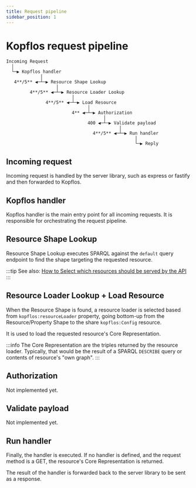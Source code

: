 ```yaml
---
title: Request pipeline
sidebar_position: 1
---
```


# Kopflos request pipeline

```
Incoming Request
  │
  └─▶ Kopflos handler
             │
   4**/5** ◀─┴─▶ Resource Shape Lookup
                   │
         4**/5** ◀─┴─▶ Resource Loader Lookup
                         │
               4**/5** ◀─┴─▶ Load Resource
                               │
                         4** ◀─┴─▶ Authorization
                                     │
                               400 ◀─┴─▶ Validate payload
                                           │
                                 4**/5** ◀─┴─▶ Run handler
                                                 │
                                                 └─▶ Reply
```

## Incoming request

Incoming request is handled by the server library, such as express or fastify and then forwarded to Kopflos.

## Kopflos handler

Kopflos handler is the main entry point for all incoming requests. It is responsible for orchestrating the request pipeline.

## Resource Shape Lookup

Resource Shape Lookup executes SPARQL against the `default` query endpoint to find the shape targeting the requested resource.

:::tip
See also: [How to Select which resources should be served by the API](../how-to/resource-shape.md)
:::

## Resource Loader Lookup + Load Resource

When the Resource Shape is found, a resource loader is selected based from `kopflos:resourceLoader` property, going bottom-up from the Resource/Property Shape to the share `kopflos:Config` resource.

It is used to load the requested resource's Core Representation.

:::info
The Core Representation are the triples returned by the resource loader. Typically, that would be the result of a SPARQL `DESCRIBE` query or contents of resource's "own graph".
:::

## Authorization

Not implemented yet.

## Validate payload

Not implemented yet.

## Run handler

Finally, the handler is executed. If no handler is defined, and the request method is a GET, the resource's Core Representation is returned.

The result of the handler is forwarded back to the server library to be sent as a response.
